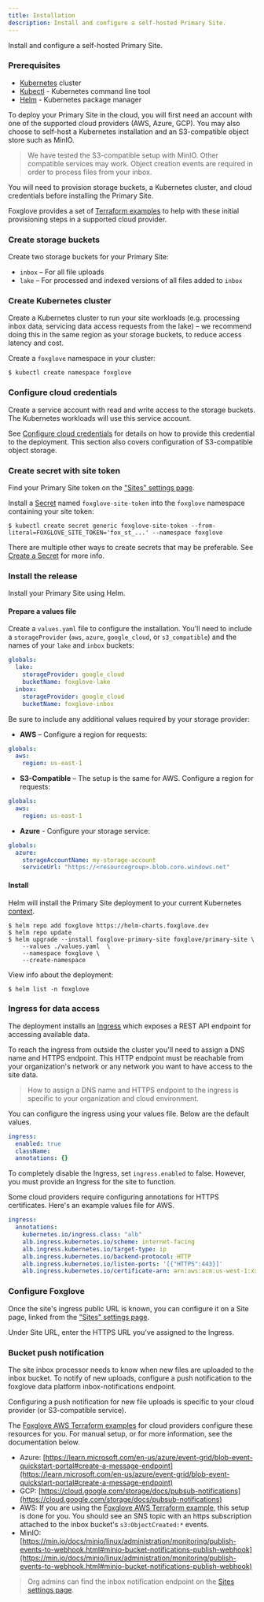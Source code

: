 ```yaml
---
title: Installation
description: Install and configure a self-hosted Primary Site.
---
```


Install and configure a self-hosted Primary Site.

### Prerequisites

- [Kubernetes](https://kubernetes.io/) cluster
- [Kubectl](https://kubernetes.io/docs/tasks/tools/) - Kubernetes command line tool
- [Helm](https://helm.sh/) - Kubernetes package manager

To deploy your Primary Site in the cloud, you will first need an account with one of the supported cloud providers (AWS, Azure, GCP). You may also choose to self-host a Kubernetes installation and an S3-compatible object store such as MinIO.

> We have tested the S3-compatible setup with MinIO. Other compatible services may work. Object creation events are required in order to process files from your inbox.

You will need to provision storage buckets, a Kubernetes cluster, and cloud credentials before installing the Primary Site.

Foxglove provides a set of [Terraform examples](https://github.com/foxglove/terraform-examples) to help with these initial provisioning steps in a supported cloud provider.

### Create storage buckets

Create two storage buckets for your Primary Site:

- `inbox` – For all file uploads
- `lake` – For processed and indexed versions of all files added to `inbox`

### Create Kubernetes cluster

Create a Kubernetes cluster to run your site workloads (e.g. processing inbox data, servicing data access requests from the lake) – we recommend doing this in the same region as your storage buckets, to reduce access latency and cost.

Create a `foxglove` namespace in your cluster:

```shell
$ kubectl create namespace foxglove
```

### Configure cloud credentials

Create a service account with read and write access to the storage buckets. The Kubernetes workloads will use this service account.

See [Configure cloud credentials](/docs/primary-sites/self-hosting/configure-cloud-credentials) for details on how to provide this credential to the deployment. This section also covers configuration of S3-compatible object storage.

### Create secret with site token

Find your Primary Site token on the ["Sites" settings page](https://console.foxglove.dev/settings/sites).

Install a [Secret](https://kubernetes.io/docs/concepts/configuration/secret/) named `foxglove-site-token` into the `foxglove` namespace containing your site token:

```shell
$ kubectl create secret generic foxglove-site-token --from-literal=FOXGLOVE_SITE_TOKEN='fox_st_...' --namespace foxglove
```

There are multiple other ways to create secrets that may be preferable. See [Create a Secret](https://kubernetes.io/docs/tasks/configmap-secret/managing-secret-using-kubectl/#create-a-secret) for more info.

### Install the release

Install your Primary Site using Helm.

#### Prepare a values file

Create a `values.yaml` file to configure the installation. You'll need to include a `storageProvider` (`aws`, `azure`, `google_cloud`, or `s3_compatible`) and the names of your `lake` and `inbox` buckets:

```yaml
globals:
  lake:
    storageProvider: google_cloud
    bucketName: foxglove-lake
  inbox:
    storageProvider: google_cloud
    bucketName: foxglove-inbox
```

Be sure to include any additional values required by your storage provider:

- **AWS** – Configure a region for requests:

```yaml
globals:
  aws:
    region: us-east-1
```

- **S3-Compatible** – The setup is the same for AWS. Configure a region for requests:

```yaml
globals:
  aws:
    region: us-east-1
```

- **Azure** - Configure your storage service:

```yaml
globals:
  azure:
    storageAccountName: my-storage-account
    serviceUrl: "https://<resourcegroup>.blob.core.windows.net"
```

#### Install

Helm will install the Primary Site deployment to your current Kubernetes [context](https://kubernetes.io/docs/concepts/configuration/organize-cluster-access-kubeconfig/#context).

```shell
$ helm repo add foxglove https://helm-charts.foxglove.dev
$ helm repo update
$ helm upgrade --install foxglove-primary-site foxglove/primary-site \
    --values ./values.yaml  \
    --namespace foxglove \
    --create-namespace
```

View info about the deployment:

```shell
$ helm list -n foxglove
```

### Ingress for data access

The deployment installs an [Ingress](https://kubernetes.io/docs/concepts/services-networking/ingress/) which exposes a REST API endpoint for accessing available data.

To reach the ingress from outside the cluster you'll need to assign a DNS name and HTTPS endpoint. This HTTP endpoint must be reachable from your organization's network or any network you want to have access to the site data.

> How to assign a DNS name and HTTPS endpoint to the ingress is specific to your organization and
> cloud environment.

You can configure the ingress using your values file. Below are the default values.

```yaml
ingress:
  enabled: true
  className:
  annotations: {}
```

To completely disable the Ingress, set `ingress.enabled` to false. However, you must provide an Ingress for the site to function.

Some cloud providers require configuring annotations for HTTPS certificates. Here's an example values file for AWS.

```yaml
ingress:
  annotations:
    kubernetes.io/ingress.class: "alb"
    alb.ingress.kubernetes.io/scheme: internet-facing
    alb.ingress.kubernetes.io/target-type: ip
    alb.ingress.kubernetes.io/backend-protocol: HTTP
    alb.ingress.kubernetes.io/listen-ports: '[{"HTTPS":443}]'
    alb.ingress.kubernetes.io/certificate-arn: arn:aws:acm:us-west-1:xxxxxxxxxxxx:certificate/EXAMPLE-xxxx-xxxx-xxxx-xxxxxxxxxxxx
```

### Configure Foxglove

Once the site's ingress public URL is known, you can configure it on a Site page, linked from the ["Sites" settings page](https://console.foxglove.dev/settings/sites).

Under Site URL, enter the HTTPS URL you've assigned to the Ingress.

### Bucket push notification

The site inbox processor needs to know when new files are uploaded to the inbox bucket. To notify of
new uploads, configure a push notification to the foxglove data platform inbox-notifications
endpoint.

Configuring a push notification for new file uploads is specific to your cloud provider (or S3-compatible service).

The [Foxglove AWS Terraform examples](https://github.com/foxglove/terraform-examples) for cloud providers configure these resources for you. For manual setup, or for more information, see the documentation below.

- Azure: [https://learn.microsoft.com/en-us/azure/event-grid/blob-event-quickstart-portal#create-a-message-endpoint](https://learn.microsoft.com/en-us/azure/event-grid/blob-event-quickstart-portal#create-a-message-endpoint)
- GCP:
  [https://cloud.google.com/storage/docs/pubsub-notifications](https://cloud.google.com/storage/docs/pubsub-notifications)
- AWS: If you are using the [Foxglove AWS Terraform example](https://github.com/foxglove/terraform-examples/blob/main/primary-site/aws/README.md), this setup is done for you. You should see an SNS topic with an https subscription attached to the inbox bucket's `s3:ObjectCreated:*` events.
- MinIO: [https://min.io/docs/minio/linux/administration/monitoring/publish-events-to-webhook.html#minio-bucket-notifications-publish-webhook](https://min.io/docs/minio/linux/administration/monitoring/publish-events-to-webhook.html#minio-bucket-notifications-publish-webhook)

> Org admins can find the inbox notification endpoint on the [Sites settings page](https://console.foxglove.dev/settings/sites).
